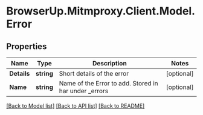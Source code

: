 # BrowserUp.Mitmproxy.Client.Model.Error

## Properties

Name | Type | Description | Notes
------------ | ------------- | ------------- | -------------
**Details** | **string** | Short details of the error | [optional] 
**Name** | **string** | Name of the Error to add. Stored in har under _errors | [optional] 

[[Back to Model list]](../README.md#documentation-for-models) [[Back to API list]](../README.md#documentation-for-api-endpoints) [[Back to README]](../README.md)

